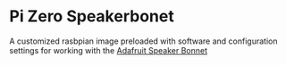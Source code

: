 # Pi Zero Speakerbonet

A customized rasbpian image preloaded with software and configuration settings for working with the [Adafruit Speaker Bonnet](https://learn.adafruit.com/adafruit-speaker-bonnet-for-raspberry-pi/)

